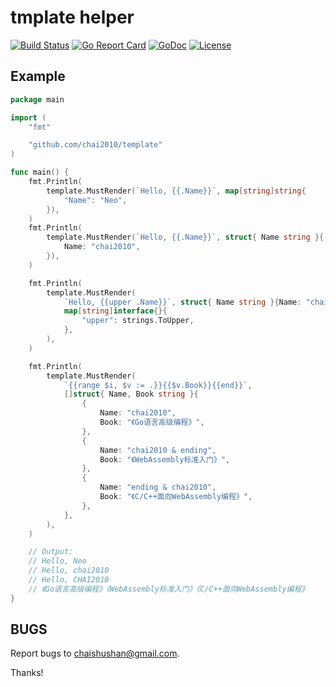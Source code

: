 # tmplate helper

[![Build Status](https://travis-ci.org/chai2010/template.svg)](https://travis-ci.org/chai2010/template)
[![Go Report Card](https://goreportcard.com/badge/github.com/chai2010/template)](https://goreportcard.com/report/github.com/chai2010/template)
[![GoDoc](https://godoc.org/github.com/chai2010/template?status.svg)](https://godoc.org/github.com/chai2010/template)
[![License](http://img.shields.io/badge/license-BSD-blue.svg)](https://github.com/chai2010/template/blob/master/LICENSE)


## Example

```go
package main

import (
	"fmt"

	"github.com/chai2010/template"
)

func main() {
	fmt.Println(
		template.MustRender(`Hello, {{.Name}}`, map[string]string{
			"Name": "Neo",
		}),
	)
	fmt.Println(
		template.MustRender(`Hello, {{.Name}}`, struct{ Name string }{
			Name: "chai2010",
		}),
	)

	fmt.Println(
		template.MustRender(
			`Hello, {{upper .Name}}`, struct{ Name string }{Name: "chai2010"},
			map[string]interface{}{
				"upper": strings.ToUpper,
			},
		),
	)

	fmt.Println(
		template.MustRender(
			`{{range $i, $v := .}}{{$v.Book}}{{end}}`,
			[]struct{ Name, Book string }{
				{
					Name: "chai2010",
					Book: "《Go语言高级编程》",
				},
				{
					Name: "chai2010 & ending",
					Book: "《WebAssembly标准入门》",
				},
				{
					Name: "ending & chai2010",
					Book: "《C/C++面向WebAssembly编程》",
				},
			},
		),
	)

	// Output:
	// Hello, Neo
	// Hello, chai2010
	// Hello, CHAI2010
	// 《Go语言高级编程》《WebAssembly标准入门》《C/C++面向WebAssembly编程》
}
```

## BUGS

Report bugs to <chaishushan@gmail.com>.

Thanks!
